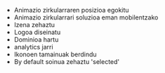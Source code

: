 * Animazio zirkularraren posizioa egokitu
* Animazio zirkularrari soluzioa eman mobilentzako
* Izena zehaztu
* Logoa diseinatu
* Dominioa hartu
* analytics jarri
* Ikonoen tamainuak berdindu
* By default soinua zehaztu 'selected'
